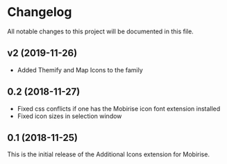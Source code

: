 # Changelog

All notable changes to this project will be documented in this file.

## v2 (2019-11-26)

- Added Themify and Map Icons to the family

## 0.2 (2018-11-27)

- Fixed css conflicts if one has the Mobirise icon font extension installed
- Fixed icon sizes in selection window

## 0.1 (2018-11-25)

This is the initial release of the Additional Icons extension for Mobirise.